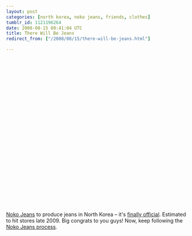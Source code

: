 ```yaml
---
layout: post
categories: [north korea, noko jeans, friends, clothes]
tumblr_id: 1121196264  
date: 2008-08-15 08:41:04 UTC
title: There Will Be Jeans
redirect_from: ["/2008/08/15/there-will-be-jeans.html"]

---
```


<object width="500" height="405"><param name="movie" value="http://www.youtube.com/v/TAqs742WyEk&hl=en&fs=1&rel=0&color1=0x3a3a3a&color2=0x999999"></param><param name="allowFullScreen" value="true"></param><embed src="//www.youtube.com/v/TAqs742WyEk&hl=en&fs=1&rel=0&color1=0x3a3a3a&color2=0x999999" type="application/x-shockwave-flash" allowfullscreen="true" width="500" height="405"></embed></object>

<a href="http://nokojeans.com/">Noko Jeans</a> to produce jeans in North Korea – it's <a href="http://nokojeans.com/process/?p=30">finally official</a>. Estimated to hit stores late 2009. Big congrats to you guys! Now, keep following the <a href="http://nokojeans.com/process/">Noko Jeans process</a>.
